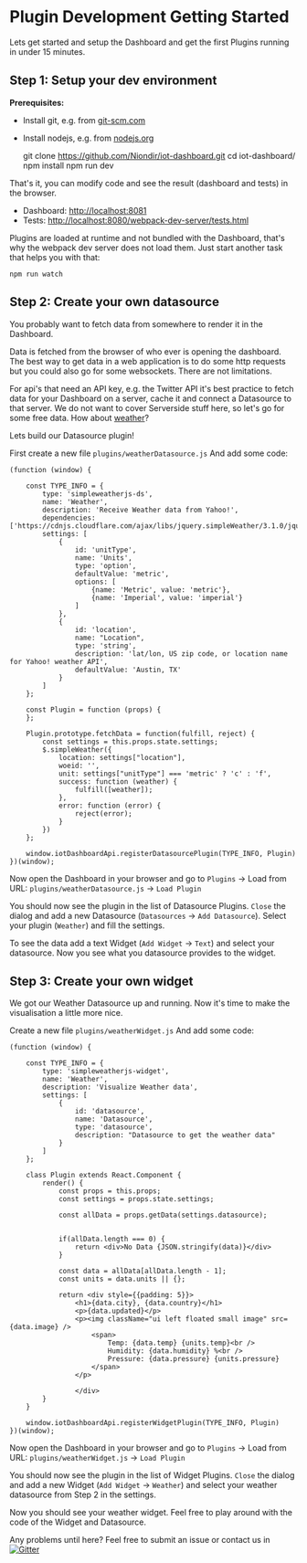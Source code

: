 # Plugin Development Getting Started

Lets get started and setup the Dashboard and get the first Plugins running in under 15 minutes.

## Step 1: Setup your dev environment

**Prerequisites:**
* Install git, e.g. from [git-scm.com](https://git-scm.com/)
* Install nodejs, e.g. from [nodejs.org](https://nodejs.org/en/)

    git clone https://github.com/Niondir/iot-dashboard.git
    cd iot-dashboard/
    npm install
    npm run dev

That's it, you can modify code and see the result (dashboard and tests) in the browser.

* Dashboard: [http://localhost:8081](http://localhost:8081/)
* Tests: [http://localhost:8080/webpack-dev-server/tests.html](http://localhost:8080/webpack-dev-server/tests.html)

Plugins are loaded at runtime and not bundled with the Dashboard, that's why the webpack dev server does not load them.
Just start another task that helps you with that:

    npm run watch

## Step 2: Create your own datasource

You probably want to fetch data from somewhere to render it in the Dashboard.

Data is fetched from the browser of who ever is opening the dashboard. The best way to get data in a web application is to do some http requests but you could also go for some websockets. There are not limitations.

For api's that need an API key, e.g. the Twitter API it's best practice to fetch data for your Dashboard on a server, cache it and connect a Datasource to that server. We do not want to cover Serverside stuff here, so let's go for some free data. How about [weather](http://simpleweatherjs.com/)?

Lets build our Datasource plugin!

First create a new file `plugins/weatherDatasource.js`
And add some code:

    (function (window) {

        const TYPE_INFO = {
            type: 'simpleweatherjs-ds',
            name: 'Weather',
            description: 'Receive Weather data from Yahoo!',
            dependencies: ['https://cdnjs.cloudflare.com/ajax/libs/jquery.simpleWeather/3.1.0/jquery.simpleWeather.min.js'],
            settings: [
                {
                    id: 'unitType',
                    name: 'Units',
                    type: 'option',
                    defaultValue: 'metric',
                    options: [
                        {name: 'Metric', value: 'metric'},
                        {name: 'Imperial', value: 'imperial'}
                    ]
                },
                {
                    id: 'location',
                    name: "Location",
                    type: 'string',
                    description: 'lat/lon, US zip code, or location name for Yahoo! weather API',
                    defaultValue: 'Austin, TX'
                }
            ]
        };

        const Plugin = function (props) {
        };

        Plugin.prototype.fetchData = function(fulfill, reject) {
            const settings = this.props.state.settings;
            $.simpleWeather({
                location: settings["location"],
                woeid: '',
                unit: settings["unitType"] === 'metric' ? 'c' : 'f',
                success: function (weather) {
                    fulfill([weather]);
                },
                error: function (error) {
                    reject(error);
                }
            })
        };

        window.iotDashboardApi.registerDatasourcePlugin(TYPE_INFO, Plugin)
    })(window);

Now open the Dashboard in your browser and go to `Plugins` -> Load from URL: `plugins/weatherDatasource.js` -> `Load Plugin`

You should now see the plugin in the list of Datasource Plugins.
`Close` the dialog and add a new Datasource (`Datasources` -> `Add Datasource`). Select your plugin (`Weather`) and fill the settings.

To see the data add a text Widget (`Add Widget` -> `Text`) and select your datasource. Now you see what you datasource provides to the widget.

## Step 3: Create your own widget

We got our Weather Datasource up and running. Now it's time to make the visualisation a little more nice.

Create a new file `plugins/weatherWidget.js`
And add some code:

    (function (window) {

        const TYPE_INFO = {
            type: 'simpleweatherjs-widget',
            name: 'Weather',
            description: 'Visualize Weather data',
            settings: [
                {
                    id: 'datasource',
                    name: 'Datasource',
                    type: 'datasource',
                    description: "Datasource to get the weather data"
                }
            ]
        };

        class Plugin extends React.Component {
            render() {
                const props = this.props;
                const settings = props.state.settings;

                const allData = props.getData(settings.datasource);


                if(allData.length === 0) {
                    return <div>No Data {JSON.stringify(data)}</div>
                }

                const data = allData[allData.length - 1];
                const units = data.units || {};

                return <div style={{padding: 5}}>
                    <h1>{data.city}, {data.country}</h1>
                    <p>{data.updated}</p>
                    <p><img className="ui left floated small image" src={data.image} />
                        <span>
                            Temp: {data.temp} {units.temp}<br />
                            Humidity: {data.humidity} %<br />
                            Pressure: {data.pressure} {units.pressure}
                        </span>
                    </p>

                    </div>
            }
        }

        window.iotDashboardApi.registerWidgetPlugin(TYPE_INFO, Plugin)
    })(window);


Now open the Dashboard in your browser and go to `Plugins` -> Load from URL: `plugins/weatherWidget.js` -> `Load Plugin`

You should now see the plugin in the list of Widget Plugins.
`Close` the dialog and add a new Widget (`Add Widget` -> `Weather`) and select your weather datasource from Step 2 in the settings.

Now you should see your weather widget. Feel free to play around with the code of the Widget and Datasource.

Any problems until here? Feel free to submit an issue or contact us in [![Gitter](https://badges.gitter.im/Niondir/iot-dashboard.svg)](https://gitter.im/Niondir/iot-dashboard?utm_source=badge&utm_medium=badge&utm_campaign=pr-badge&utm_content=body_badge)
